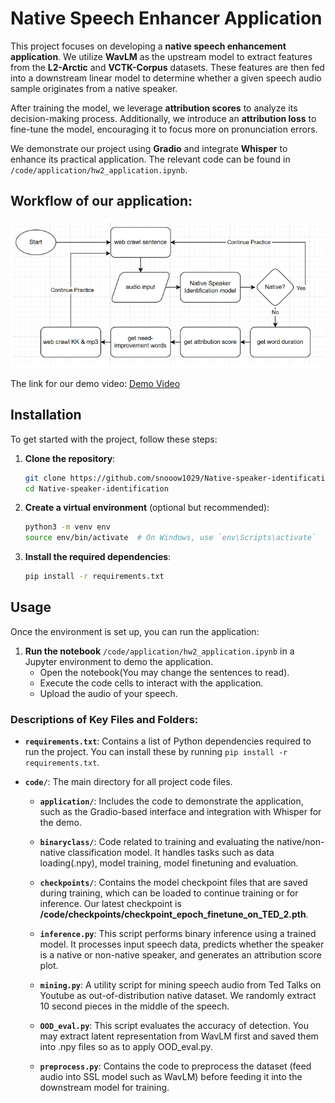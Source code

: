 # Native Speech Enhancer Application

This project focuses on developing a **native speech enhancement application**. We utilize **WavLM** as the upstream model to extract features from the **L2-Arctic** and **VCTK-Corpus** datasets. These features are then fed into a downstream linear model to determine whether a given speech audio sample originates from a native speaker.

After training the model, we leverage **attribution scores** to analyze its decision-making process. Additionally, we introduce an **attribution loss** to fine-tune the model, encouraging it to focus more on pronunciation errors.

We demonstrate our project using **Gradio** and integrate **Whisper** to enhance its practical application. The relevant code can be found in `/code/application/hw2_application.ipynb`.

## Workflow of our application:

<p align="center">
  <img src="./workflow.png" alt="Workflow" />
</p>

The link for our demo video:
[Demo Video](https://drive.google.com/file/d/1L-vLArXM2lbTYizlsKrkhCtQKvx2pM-J/view?resourcekey&pli=1)

## Installation

To get started with the project, follow these steps:

1. **Clone the repository**:
    ```bash
    git clone https://github.com/snooow1029/Native-speaker-identification.git
    cd Native-speaker-identification
    ```

2. **Create a virtual environment** (optional but recommended):
    ```bash
    python3 -m venv env
    source env/bin/activate  # On Windows, use `env\Scripts\activate`
    ```

3. **Install the required dependencies**:
    ```bash
    pip install -r requirements.txt
    ```

## Usage

Once the environment is set up, you can run the application:

1. **Run the notebook** `/code/application/hw2_application.ipynb` in a Jupyter environment to demo the application.
    - Open the notebook(You may change the sentences to read).
    - Execute the code cells to interact with the application.
    - Upload the audio of your speech.



### Descriptions of Key Files and Folders:

- **`requirements.txt`**: Contains a list of Python dependencies required to run the project. You can install these by running `pip install -r requirements.txt`.

- **`code/`**: The main directory for all project code files.

  - **`application/`**: Includes the code to demonstrate the application, such as the Gradio-based interface and integration with Whisper for the demo.
  
  - **`binaryclass/`**: Code related to training and evaluating the native/non-native classification model. It handles tasks such as data loading(.npy), model training, model finetuning and evaluation.
  
  - **`checkpoints/`**: Contains the model checkpoint files that are saved during training, which can be loaded to continue training or for inference. Our latest checkpoint is **/code/checkpoints/checkpoint_epoch_finetune_on_TED_2.pth**.

  - **`inference.py`**: This script performs binary inference using a trained model. It processes input speech data, predicts whether the speaker is a native or non-native speaker, and generates an attribution score plot.

  - **`mining.py`**: A utility script for mining speech audio from Ted Talks on Youtube as out-of-distribution native dataset. We randomly extract 10 second pieces in the middle of the speech.

  - **`OOD_eval.py`**: This script evaluates the accuracy of detection. You may extract latent representation from WavLM first and saved them into .npy files so as to apply OOD_eval.py.

  - **`preprocess.py`**: Contains the code to preprocess the dataset (feed audio into SSL model such as WavLM) before feeding it into the downstream model for training.
